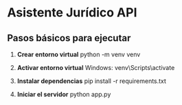 # Asistente Jurídico API

## Pasos básicos para ejecutar

1. **Crear entorno virtual**
   python -m venv venv

2. **Activar entorno virtual**
   Windows: venv\Scripts\activate

3. **Instalar dependencias**
   pip install -r requirements.txt

4. **Iniciar el servidor**
   python app.py
